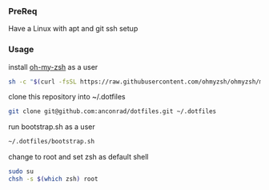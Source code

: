 ### PreReq
Have a Linux with apt and git ssh setup

### Usage
install [oh-my-zsh](https://github.com/ohmyzsh/ohmyzsh) as a user
```bash
sh -c "$(curl -fsSL https://raw.githubusercontent.com/ohmyzsh/ohmyzsh/master/tools/install.sh)"
```

clone this repository into ~/.dotfiles
```bash
git clone git@github.com:anconrad/dotfiles.git ~/.dotfiles
```

run bootstrap.sh as a user
```bash
~/.dotfiles/bootstrap.sh
```

change to root and set zsh as default shell
```bash
sudo su
chsh -s $(which zsh) root
```
